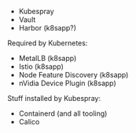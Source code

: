 - Kubespray
- Vault
- Harbor (k8sapp?)

Required by Kubernetes:

- MetalLB (k8sapp)
- Istio (k8sapp)
- Node Feature Discovery (k8sapp)
- nVidia Device Plugin (k8sapp)

Stuff installed by Kubespray:

- Containerd (and all tooling)
- Calico
